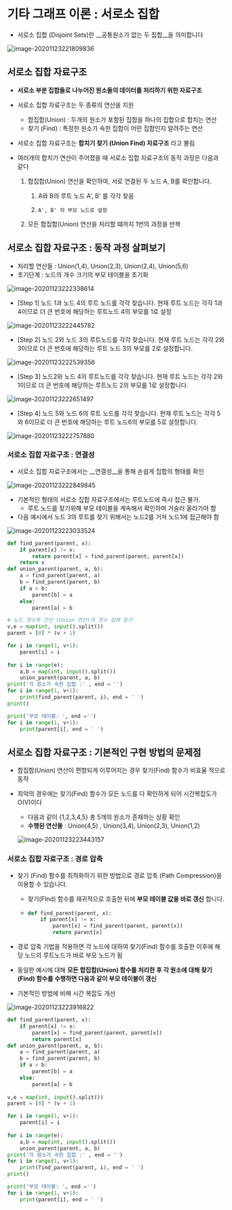 # 기타 그래프 이론 : 서로소 집합 

- 서로소 집합 (Disjoint Sets)란 __공통원소가 없는 두 집합__을 의미합니다

![image-20201123221809836](C:\Users\scoji\AppData\Roaming\Typora\typora-user-images\image-20201123221809836.png)

## 서로소 집합 자료구조 

- __서로소 부분 집합들로 나누어진 원소들의 데이터를 처리하기 위한 자료구조__
- 서로소 집합 자료구조는 두 종류의 연산을 지원 
  - 합집합(Union) : 두개의 원소가 포함된 집합을 하나의 집합으로 합치는 연산 
  - 찾기 (Find) : 특정한 원소가 속한 집합이 어떤 집합인지 알려주는 연산 
- 서로소 집합 자료구조는 __합치기 찾기 (Union Find) 자료구조__ 라고 불림



- 여러개의 합치기 연산이 주어졌을 때 서로소 집합 자료구조의 동작 과정은 다음과 같다 

  1. 합집합(Union) 연산을 확인하여, 서로 연결된 두 노드 A, B를 확인합니다. 

     1)	A와 B의 루트 노드 A', B' 를 각각 찾음 

     2) 	A', B' 의 부모 노드로 설정 

  2. 모든 합집합(Union) 연산을 처리할 떄까지 1번의 과정을 반복 

## 서로소 집합 자료구조 : 동작 과정 살펴보기 

- 처리할 연산들 : Union(1,4), Union(2,3), Union(2,4), Union(5,6)
- 초기단계 : 노드의 개수 크기의 부모 테이블을 초기화 

![image-20201123222338614](C:\Users\scoji\AppData\Roaming\Typora\typora-user-images\image-20201123222338614.png)

- [Step 1] 노드 1과 노드 4의 루트 노드를 각각 찾습니다. 현재 루트 노드는 각각 1과 4이므로 더 큰 번호에 해당하는 루트노드 4의 부모를 1로 설정 

![image-20201123222445782](C:\Users\scoji\AppData\Roaming\Typora\typora-user-images\image-20201123222445782.png)

- [Step 2] 노드 2와 노드 3의 루트노드를 각각 찾습니다. 현재 루트 노드는 각각 2와 3이므로 더 큰 번호에 해당하는 루트 노드 3의 부모를 2로 설정합니다.  

![image-20201123222539356](C:\Users\scoji\AppData\Roaming\Typora\typora-user-images\image-20201123222539356.png)

- [Step 3] 노드2와 노드 4의 루트노드를 각각 찾습니다. 현재 루트 노드는 각각 2와 1이므로 더 큰 번호에 해당하는 루트노드 2의 부모를 1로 설정합니다. 

![image-20201123222651497](C:\Users\scoji\AppData\Roaming\Typora\typora-user-images\image-20201123222651497.png)

- [Step 4] 노드 5와 노드 6의 루트 노드를 각각 찾습니다. 현재 루트 노드는 각각 5와 6이므로 더 큰 번호에 해당하는 루트 노드6의 부모를 5로 설정합니다. 

![image-20201123222757880](C:\Users\scoji\AppData\Roaming\Typora\typora-user-images\image-20201123222757880.png)

### 서로소 집합 자료구조 : 연결성 

- 서로소 집합 자료구조에서는 __연결성__을 통해 손쉽게 집합의 형태를 확인 

![image-20201123222849845](C:\Users\scoji\AppData\Roaming\Typora\typora-user-images\image-20201123222849845.png)

- 기본적인 형태의 서로소 집합 자료구조에서는 루트노드에 즉시 접근 불가. 
  - 루트 노드를 찾기위해 부모 테이블을 계속해서 확인하며 거슬러 올라가야 함 
- 다음 예시에서 노드 3의 루트를 찾기 위해서는 노드2를 거쳐 노드1에 접근해야 함 

![image-20201123223033524](C:\Users\scoji\AppData\Roaming\Typora\typora-user-images\image-20201123223033524.png)



```python
def find_parent(parent, x):
    if parent[x] != x:
        return parent[x] = find_parent(parent, parent[x])
    return x
def union_parent(parent, a, b):
    a = find_parent(parent, a)
    b = find_parent(parent, b)
    if a < b:
        parent[b] = a
    else: 
        parent[a] = b

# 노드 갯수와 간선 (Union 연산)의 갯수 입력 받기 
v,e = map(int, input().split())
parent = [0] * (v + 1)

for i in range(1, v+1):
    parent[i] = i
    
for i in range(e):
    a,b = map(int, input().split())
    union_parent(parent, a, b)
print('각 원소가 속한 집합 :' , end = '')
for i in range(1, v+1):
    print(find_parent(parent, i), end = ' ')
print()

print('부모 테이블: ', end ='')
for i in range(1, v+1):
    print(parent[i], end = ' ')
```



## 서로소 집합 자료구조 : 기본적인 구현 방법의 문제점 

- 합집합(Union) 연산이 편향되게 이루어지는 경우 찾기(Find) 함수가 비효율 적으로 동작 

- 최악의 경우에는 찾기(Find) 함수가 모든 노드를 다 확인하게 되어 시간복잡도가 O(V)이다 

  - 다음과 같이 {1,2,3,4,5} 총 5개의 원소가 존재하는 상황 확인 
  - __수행된 연산들__ : Union(4,5) , Union(3,4), Union(2,3), Union(1,2)

  ![image-20201123223443157](C:\Users\scoji\AppData\Roaming\Typora\typora-user-images\image-20201123223443157.png)

### 서로소 집합 자료구조 : 경로 압축 

- 찾기 (Find) 함수를 최적화하기 위한 방법으로 경로 압축 (Path Compression)을 이용할 수 있습니다.

  - 찾기(FInd) 함수를 재귀적으로 호출한 뒤에 __부모 테이블 값을 바로 갱신__ 합니다. 

  - ```python
    def find_parent(parent, x):
        if parent[x] != x:
            parent[x] = find_parent(parent, parent[x])
            return parent[x]
    ```

- 경로 압축 기법을 적용하면 각 노드에 대하여 찾기(Find) 함수를 호출한 이후에 해당 노드의 루트노드가 바로 부모 노드가 됨 
- 동일한 예시에 대해 __모든 합집합(Union) 함수를 처리한 후 각 원소에 대해 찾기(Find) 함수를 수행하면 다음과 같이 부모 테이블이 갱신__
- 기본적인 방법에 비해 시간 복잡도 개선 

![image-20201123223916822](C:\Users\scoji\AppData\Roaming\Typora\typora-user-images\image-20201123223916822.png)

```python
def find_parent(parent, x):
    if parent[x] != x:
        parent[x] = find_parent(parent, parent[x])
        return parent[x]
def union_parent(parent, a, b):
    a = find_parent(parent, a)
    b = find_parent(parent, b)
    if a < b:
        parent[b] = a
    else: 
        parent[a] = b
        
v,e = map(int, input().split())
parent = [0] * (v + 1)

for i in range(1, v+1):
    parent[i] = i
    
for i in range(e):
    a,b = map(int, input().split())
    union_parent(parent, a, b)
print('각 원소가 속한 집합 :' , end = '')
for i in range(1, v+1):
    print(find_parent(parent, i), end = ' ')
print()

print('부모 테이블: ', end ='')
for i in range(1, v+1):
    print(parent[i], end = ' ')
```







